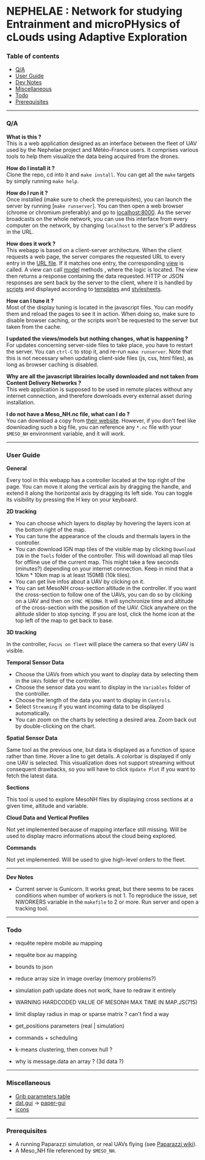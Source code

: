 # NEPHELAE : Network for studying Entrainment and microPHysics of cLouds using Adaptive Exploration
  
  
### Table of contents

* [Q/A](#qa)  
* [User Guide](#user-guide)  
* [Dev Notes](#dev-notes)  
* [Miscellaneous](#miscellaneous)  
* [Todo](#todo) 
* [Prerequisites](#prerequisites)  

---

<a name="qa"></a>

### Q/A

**What is this ?**  
This is a web application designed as an interface between the fleet of UAV used by the Nephelae project and Météo-France users. It comprises various tools to help them visualize the data being acquired from the drones.


**How do I install it ?**  
Clone the repo, cd into it and `make install`. You can get all the `make` targets by simply running `make help`.


**How do I run it ?**  
Once installed (make sure to check the prerequisites), you can launch the server by running [`make runserver`]. You can then open a web browser (chrome or chromium preferably) and go to [localhost:8000](http://localhost:8000). As the server broadcasts on the whole network, you can use this interface from every computer on the network, by changing `localhost` to the server's IP address in the URL.
  

**How does it work ?**  
This webapp is based on a client-server architecture. When the client requests a web page, the server compares the requested URL to every entry in the [URL file](web/nephelae/urls.py). If it matches one entry, the corresponding [view](web/nephelae/views/) is called. A view can call [model](web/nephelae/models) methods , where the logic is located. The view then returns a response containing the data requested. HTTP or JSON responses are sent back by the server to the client, where it is handled by [scripts](web/nephelae/static/js/) and displayed according to [templates](web/nephelae/templates/) and [stylesheets](web/nephelae/static/css/).
  

**How can I tune it ?**  
Most of the display tuning is located in the javascript files. You can modify them and reload the pages to see it in action. When doing so, make sure to disable browser caching, or the scripts won't be requested to the server but taken from the cache.
  

**I updated the views/models but nothing changes, what is happening ?**  
For updates concerning server-side files to take place, you have to restart the server. You can `ctrl-C` to stop it, and re-run `make runserver`. Note that this is not necessary when updating client-side files (js, css, html files), as long as browser caching is disabled.
  

**Why are all the javascript librairies locally downloaded and not taken from Content Delivery Networks ?**  
This web application is supposed to be used in remote places without any internet connection, and therefore downloads every external asset during installation.
  

**I do not have a Meso_NH.nc file, what can I do ?**  
You can download a copy from [their website](http://mesonh.aero.obs-mip.fr/mesonh54). However, if you don't feel like downloading such a big file, you can reference any `*.nc` file with your `$MESO_NH` environment variable, and it will *work*.

---

<a name="user-guide"></a>

### User Guide

**General**

Every tool in this webapp has a controller located at the top right of the page. You can move it along the vertical axis by dragging the handle, and extend it along the horizontal axis by dragging its left side. You can toggle its visibility by pressing the H key on your keyboard.

**2D tracking**

* You can choose which layers to display by hovering the layers icon at the bottom right of the map. 
* You can tune the appearance of the clouds and thermals layers in the controller. 
* You can download IGN map tiles of the visible map by clicking `Download IGN` in the `Tools` folder of the controller. This will download all map tiles for offline use of the current map. This might take a few seconds (minutes?) depending on your internet connection. Keep in mind that a 10km * 10km map is at least 150MB (10k tiles).
* You can get live infos about a UAV by clicking on it.
* You can set MesoNH cross-section altitude in the controller. If you want the cross-section to follow one of the UAVs, you can do so by clicking on a UAV and then on `SYNC MESONH`. It will synchronize time and altitude of the cross-section with the position of the UAV. Click anywhere on the altitude slider to stop syncing.
If you are lost, click the home icon at the top left of the map to get back to base.

**3D tracking**

In the controller, `Focus on fleet` will place the camera so that every UAV is visible.

**Temporal Sensor Data**

* Choose the UAVs from which you want to display data by selecting them in the `UAVs` folder of the controller. 
* Choose the sensor data you want to display in the `Variables` folder of the controller. 
* Choose the length of the data you want to display in `Controls`. 
* Select `Streaming` if you want incoming data to be displayed automatically. 
* You can zoom on the charts by selecting a desired area. Zoom back out by double-clicking on the chart.

**Spatial Sensor Data**

Same tool as the previous one, but data is displayed as a function of space rather than time. Hover a line to get details. A colorbar is displayed if only one UAV is selected. This visualization does not support streaming without consequent drawbacks, so you will have to click `Update Plot` if you want to fetch the latest data.

**Sections**

This tool is used to explore MesoNH files by displaying cross sections at a given time, altitude and variable.

**Cloud Data and Vertical Profiles**

Not yet implemented because of mapping interface still missing. Will be used to display macro informations about the cloud being explored.

**Commands**

Not yet implemented. Will be used to give high-level orders to the fleet.

---

<a name="dev-notes"></a>

**Dev Notes**

- Current server is Gunicorn. It works great, but there seems to be races conditions when number of workers is not 1. To reproduce the issue, set NWORKERS variable in the `makefile` to  2 or more. Run server and open a tracking tool.

---

<a name="todo"></a>

### Todo

- requête repère mobile au mapping
- requête box au mapping
- bounds to json
- reduce array size in image overlay (memory problems?)
- simulation path update does not work, have to redraw it entirely
- WARNING HARDCODED VALUE OF MESONH MAX TIME IN MAP.JS(715)
- limit display radius in map or sparse matrix ? can't find a way 
- get_positions parameters (real | simulation)
- commands + scheduling

- k-means clustering, then convex hull ?
- why is message.data an array ? (3d data ?)

---

<a name="miscellaneous"></a>

### Miscellaneous  

- [Grib parameters table](https://www.nco.ncep.noaa.gov/pmb/docs/grib2/GRIB2_parmeter_conversion_table.html)
- [dat.gui](https://github.com/dataarts/dat.gui) -> [paper-gui](https://github.com/google/paper-gui)
- [icons](https://material.io/tools/icons/?style=baseline)

---

<a name="prerequisites"></a> 

### Prerequisites  

- A running Paparazzi simulation, or real UAVs flying (see [Paparazzi wiki](https://wiki.paparazziuav.org/wiki/)). 
- A Meso_NH file referenced by `$MESO_NH`. 

</p>
